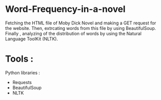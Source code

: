 # Word-Frequency-in-a-novel
Fetching the HTML file of Moby Dick Novel and making a GET request for the website. Then, extrcating words from this file by using BeautifulSoup. Finally , analyzing of the distribution of words by using the Natural Language ToolKit (NLTK).

# Tools :
Python libraries :
- Requests
- BeautifulSoup
- NLTK

